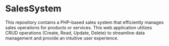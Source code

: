 # SalesSystem
This repository contains a PHP-based sales system that efficiently manages sales operations for products or services. This web application utilizes CRUD operations (Create, Read, Update, Delete) to streamline data management and provide an intuitive user experience.
